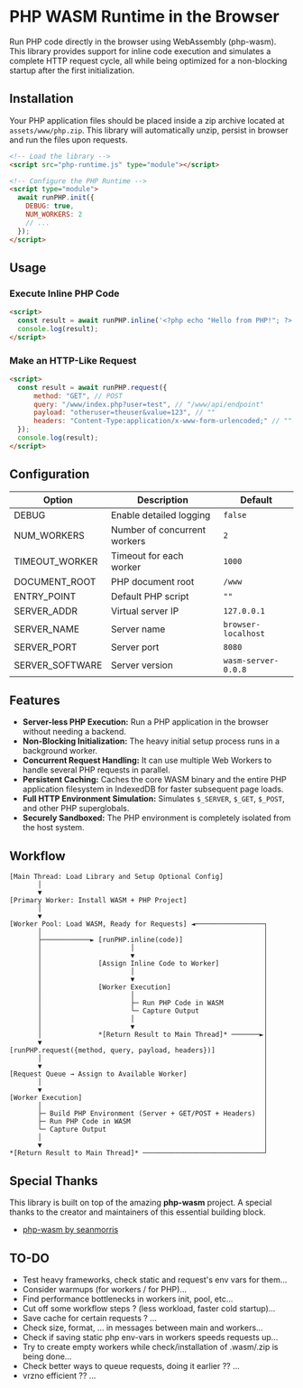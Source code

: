 # PHP WASM Runtime in the Browser

Run PHP code directly in the browser using WebAssembly (php-wasm). This library provides support for inline code execution and simulates a complete HTTP request cycle, all while being optimized for a non-blocking startup after the first initialization.

## Installation

Your PHP application files should be placed inside a zip archive located at `assets/www/php.zip`. This library will automatically unzip, persist in browser and run the files upon requests.

```html
<!-- Load the library -->
<script src="php-runtime.js" type="module"></script>

<!-- Configure the PHP Runtime -->
<script type="module">
  await runPHP.init({
    DEBUG: true,
    NUM_WORKERS: 2
    // ...
  });
</script>
```

## Usage

### Execute Inline PHP Code
```html
<script>
  const result = await runPHP.inline('<?php echo "Hello from PHP!"; ?>');
  console.log(result);
</script>
```

### Make an HTTP-Like Request
```html
<script>
  const result = await runPHP.request({
      method: "GET", // POST
      query: "/www/index.php?user=test", // "/www/api/endpoint"
      payload: "otheruser=theuser&value=123", // ""
      headers: "Content-Type:application/x-www-form-urlencoded;" // ""
  });
  console.log(result);
</script>
```

## Configuration

| Option          | Description                    | Default             |
|-----------------|--------------------------------|---------------------|
| DEBUG           | Enable detailed logging        | `false`             |
| NUM_WORKERS     | Number of concurrent workers   | `2`                 |
| TIMEOUT_WORKER  | Timeout for each worker        | `1000`              |
| DOCUMENT_ROOT   | PHP document root              | `/www`              |
| ENTRY_POINT     | Default PHP script             | `""`                |
| SERVER_ADDR     | Virtual server IP              | `127.0.0.1`         |
| SERVER_NAME     | Server name                    | `browser-localhost` |
| SERVER_PORT     | Server port                    | `8080`              |
| SERVER_SOFTWARE | Server version                 | `wasm-server-0.0.8` |

## Features

- **Server-less PHP Execution:** Run a PHP application in the browser without needing a backend.
- **Non-Blocking Initialization:** The heavy initial setup process runs in a background worker.
- **Concurrent Request Handling:** It can use multiple Web Workers to handle several PHP requests in parallel.
- **Persistent Caching:** Caches the core WASM binary and the entire PHP application filesystem in IndexedDB for faster subsequent page loads.
- **Full HTTP Environment Simulation:** Simulates `$_SERVER`, `$_GET`, `$_POST`, and other PHP superglobals.
- **Securely Sandboxed:** The PHP environment is completely isolated from the host system.

## Workflow

```
[Main Thread: Load Library and Setup Optional Config]
       │
       ▼
[Primary Worker: Install WASM + PHP Project]
       │
       ▼
[Worker Pool: Load WASM, Ready for Requests] ◄─────────────────┐
       │                                                       │
       ├────────────► [runPHP.inline(code)]                    │
       │                      │                                │
       │                      ▼                                │
       │              [Assign Inline Code to Worker]           │
       │                      │                                │
       │                      ▼                                │
       │              [Worker Execution]                       │
       │                      │                                │
       │                      ├─ Run PHP Code in WASM          │
       │                      └─ Capture Output                │
       │                      │                                │
       │                      ▼                                │
       │              *[Return Result to Main Thread]* ───────►│
       ▼                                                       │
[runPHP.request({method, query, payload, headers})]            │
       │                                                       │
       ▼                                                       │
[Request Queue → Assign to Available Worker]                   │
       │                                                       │
       ▼                                                       │
[Worker Execution]                                             │
       │                                                       │
       ├─ Build PHP Environment (Server + GET/POST + Headers)  │
       ├─ Run PHP Code in WASM                                 │
       └─ Capture Output                                       │
       │                                                       │
       ▼                                                       │
*[Return Result to Main Thread]* ──────────────────────────────┘
```

## Special Thanks

This library is built on top of the amazing **php-wasm** project. A special thanks to the creator and maintainers of this essential building block.

- [php-wasm by seanmorris](https://php-wasm.seanmorr.is/)

## TO-DO

- Test heavy frameworks, check static and request's env vars for them...
- Consider warmups (for workers / for PHP)...
- Find performance bottlenecks in workers init, pool, etc...
- Cut off some workflow steps ? (less workload, faster cold startup)...
- Save cache for certain requests ? ...
- Check size, format, ... in messages between main and workers...
- Check if saving static php env-vars in workers speeds requests up...
- Try to create empty workers while check/installation of .wasm/.zip is being done...
- Check better ways to queue requests, doing it earlier ?? ...
- vrzno efficient ?? ...
